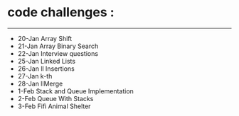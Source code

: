# code challenges :
---
- 20-Jan Array Shift 
- 21-Jan Array Binary Search 
- 22-Jan Interview questions
- 25-Jan Linked Lists 
- 26-Jan ll Insertions 
- 27-Jan k-th 
- 28-Jan llMerge
- 1-Feb Stack and Queue Implementation
- 2-Feb Queue With Stacks
- 3-Feb Fifi Animal Shelter

